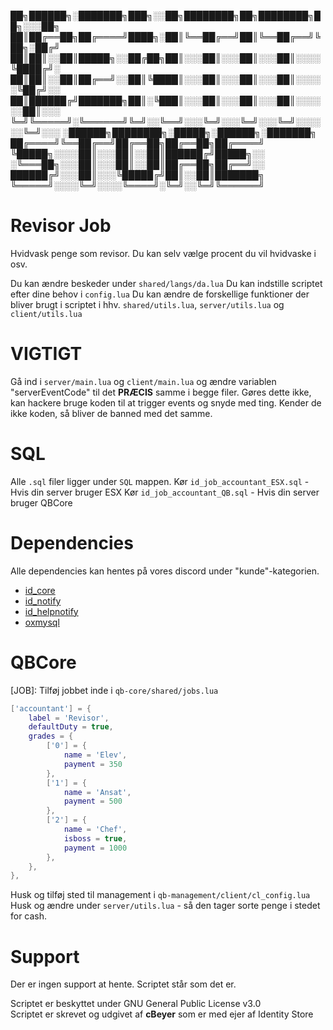 
██╗██████╗░███████╗███╗░░██╗████████╗██╗████████╗██╗░░░██╗
██║██╔══██╗██╔════╝████╗░██║╚══██╔══╝██║╚══██╔══╝╚██╗░██╔╝
██║██║░░██║█████╗░░██╔██╗██║░░░██║░░░██║░░░██║░░░░╚████╔╝░
██║██║░░██║██╔══╝░░██║╚████║░░░██║░░░██║░░░██║░░░░░╚██╔╝░░
██║██████╔╝███████╗██║░╚███║░░░██║░░░██║░░░██║░░░░░░██║░░░
╚═╝╚═════╝░╚══════╝╚═╝░░╚══╝░░░╚═╝░░░╚═╝░░░╚═╝░░░░░░╚═╝░░░
░██████╗████████╗░█████╗░██████╗░███████╗
██╔════╝╚══██╔══╝██╔══██╗██╔══██╗██╔════╝
╚█████╗░░░░██║░░░██║░░██║██████╔╝█████╗░░
░╚═══██╗░░░██║░░░██║░░██║██╔══██╗██╔══╝░░
██████╔╝░░░██║░░░╚█████╔╝██║░░██║███████╗
╚═════╝░░░░╚═╝░░░░╚════╝░╚═╝░░╚═╝╚══════╝

# Revisor Job
Hvidvask penge som revisor. Du kan selv vælge procent du vil hvidvaske i osv.

Du kan ændre beskeder under `shared/langs/da.lua`
Du kan indstille scriptet efter dine behov i `config.lua`
Du kan ændre de forskellige funktioner der bliver brugt i scriptet i hhv. `shared/utils.lua`, `server/utils.lua` og `client/utils.lua`

# VIGTIGT
Gå ind i `server/main.lua` og `client/main.lua` og ændre variablen "serverEventCode" til det **PRÆCIS** samme i begge filer.
Gøres dette ikke, kan hackere bruge koden til at trigger events og snyde med ting. Kender de ikke koden, så bliver de banned med det samme.

# SQL
Alle `.sql` filer ligger under `SQL` mappen.
Kør `id_job_accountant_ESX.sql` - Hvis din server bruger ESX
Kør `id_job_accountant_QB.sql` - Hvis din server bruger QBCore

# Dependencies
Alle dependencies kan hentes på vores discord under "kunde"-kategorien.
  - [id_core](https://github.com/cBeyerDK/id_core/releases)
  - [id_notify](https://github.com/cBeyerDK/skeexsNotify/archive/refs/heads/main.zip)
  - [id_helpnotify](https://github.com/cBeyerDK/cd_drawtextui/archive/refs/heads/main.zip)
  - [oxmysql](https://github.com/overextended/oxmysql/releases)

# QBCore
[JOB]:
Tilføj jobbet inde i `qb-core/shared/jobs.lua`
```LUA
['accountant'] = {
    label = 'Revisor',
    defaultDuty = true,
    grades = {
        ['0'] = {
            name = 'Elev',
            payment = 350
        },
        ['1'] = {
            name = 'Ansat',
            payment = 500
        },
        ['2'] = {
            name = 'Chef',
            isboss = true,
            payment = 1000
        },
    },
},
```
Husk og tilføj sted til management i `qb-management/client/cl_config.lua`
Husk og ændre under `server/utils.lua` - så den tager sorte penge i stedet for cash.

# Support
Der er ingen support at hente. Scriptet står som det er.

Scriptet er beskyttet under GNU General Public License v3.0 <br />
Scriptet er skrevet og udgivet af **cBeyer** som er med ejer af Identity Store
